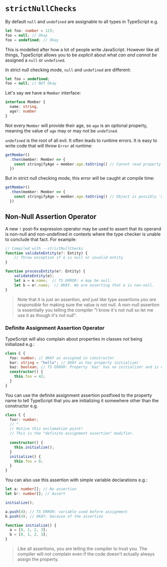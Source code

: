 # `strictNullChecks`

By default `null` and `undefined` are assignable to all types in TypeScript e.g.

```ts
let foo: number = 123;
foo = null; // Okay
foo = undefined; // Okay
```

This is modelled after how a lot of people write JavaScript. However like all things, TypeScript allows you to be *explicit* about what *can and cannot be* assigned a `null` or `undefined`.

In strict null checking mode, `null` and `undefined` are different:

```ts
let foo = undefined;
foo = null; // NOT Okay
```

Let's say we have a `Member` interface:

```ts
interface Member {
  name: string,
  age?: number
}
```

Not every `Member` will provide their age, so `age` is an optional property, meaning the value of `age` may or may not be `undefined`.

`undefined` is the root of all evil. It often leads to runtime errors. It is easy to write code that will throw `Error` at runtime:

```ts
getMember()
  .then(member: Member => {
    const stringifyAge = member.age.toString() // Cannot read property 'toString' of undefined
  })
```

But in strict null checking mode, this error will be caught at compile time:

```ts
getMember()
  .then(member: Member => {
    const stringifyAge = member.age.toString() // Object is possibly 'undefined'
  })
```

## Non-Null Assertion Operator

A new `!` post-fix expression operator may be used to assert that its operand is non-null and non-undefined in contexts where the type checker is unable to conclude that fact. For example:

```ts
// Compiled with --strictNullChecks
function validateEntity(e?: Entity) {
    // Throw exception if e is null or invalid entity
}

function processEntity(e?: Entity) {
    validateEntity(e);
    let a = e.name;  // TS ERROR: e may be null.
    let b = e!.name;  // OKAY. We are asserting that e is non-null.
}
```

> Note that it is just an assertion, and just like type assertions *you are responsible* for making sure the value is not null. A non-null assertion is essentially you telling the compiler "I know it's not null so let me use it as though it's not null".

### Definite Assignment Assertion Operator

TypeScript will also complain about properties in classes not being initialized e.g.:

```ts
class C {
  foo: number; // OKAY as assigned in constructor
  bar: string = "hello"; // OKAY as has property initializer
  baz: boolean; // TS ERROR: Property 'baz' has no initializer and is not assigned directly in the constructor.
  constructor() {
    this.foo = 42;
  }
}
```

You can use the definite assignment assertion postfixed to the property name to tell TypeScript that you are initializing it somewhere other than the constructor e.g.

```ts
class C {
  foo!: number;
  // ^
  // Notice this exclamation point!
  // This is the "definite assignment assertion" modifier.
  
  constructor() {
    this.initialize();
  }
  initialize() {
    this.foo = 0;
  }
}
```

You can also use this assertion with simple variable declarations e.g.:

```ts
let a: number[]; // No assertion
let b!: number[]; // Assert

initialize();

a.push(4); // TS ERROR: variable used before assignment
b.push(4); // OKAY: because of the assertion

function initialize() {
  a = [0, 1, 2, 3];
  b = [0, 1, 2, 3];
}
```

> Like all assertions, you are telling the compiler to trust you. The compiler will not complain even if the code doesn't actually always assign the property.
